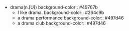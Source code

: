 - drama(n.[U])
  background-color:: #49767b
	- I like drama.
	  background-color:: #264c9b
	- a drama performance
	  background-color:: #497d46
	- a drama club
	  background-color:: #497d46
